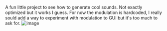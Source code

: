 A fun little project to see how to generate cool sounds. Not exactly optimized but it works I guess.
For now the modulation is hardcoded, I really sould add a way to experiment with modulation to GUI but it's too much to ask for.
![image](https://user-images.githubusercontent.com/60941218/226134043-4727a508-005e-48c0-9c75-06d0b65fae8c.png)

